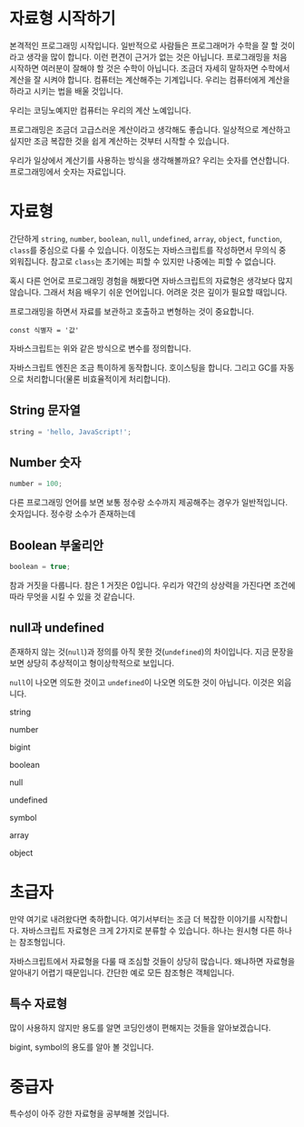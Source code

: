# 자료형 시작하기

본격적인 프로그래밍 시작입니다. 일반적으로 사람들은 프로그래머가 수학을 잘 할 것이라고 생각을 많이 합니다. 이런 편견이 근거가 없는 것은 아닙니다. 프로그래밍을 처음 시작하면 여러분이 잘해야 할 것은 수학이 아닙니다. 조금더 자세히 말하자면 수학에서 계산을 잘 시켜야 합니다. 컴퓨터는 계산해주는 기계입니다. 우리는 컴퓨터에게 계산을 하라고 시키는 법을 배울 것입니다.

우리는 코딩노예지만 컴퓨터는 우리의 계산 노예입니다.

프로그래밍은 조금더 고급스러운 계산이라고 생각해도 좋습니다. 일상적으로 계산하고 싶지만 조금 복잡한 것을 쉽게 계산하는 것부터 시작할 수 있습니다.

우리가 일상에서 계산기를 사용하는 방식을 생각해볼까요? 우리는 숫자를 연산합니다. 프로그래밍에서 숫자는 자료입니다. 

# 자료형

간단하게 `string`, `number`, `boolean`, `null`, `undefined`, `array`, `object`, `function`, `class`를 중심으로 다룰 수 있습니다. 이정도는 자바스크립트를 작성하면서 무의식 중 외워집니다. 참고로 `class`는 초기에는 피할 수 있지만 나중에는 피할 수 없습니다.

혹시 다른 언어로 프로그래밍 경험을 해봤다면 자바스크립트의 자료형은 생각보다 많지 않습니다. 그래서 처음 배우기 쉬운 언어입니다. 어려운 것은 깊이가 필요할 때입니다.

프로그래밍을 하면서 자료를 보관하고 호출하고 변형하는 것이 중요합니다.

```JS
const 식별자 = '값'
```
자바스크립트는 위와 같은 방식으로 변수를 정의합니다.

자바스크립트 엔진은 조금 특이하게 동작합니다. 호이스팅을 합니다. 그리고 GC를 자동으로 처리합니다(물론 비효율적이게 처리합니다).


## String 문자열
```JavaScript
string = 'hello, JavaScript!';
```

## Number 숫자
```JavaScript
number = 100;
```
다른 프로그래밍 언어를 보면 보통 정수랑 소수까지 제공해주는 경우가 일반적입니다.
숫자입니다. 정수랑 소수가 존재하는데

## Boolean 부울리안
```JavaScript
boolean = true;
```

참과 거짓을 다룹니다. 참은 1 거짓은 0입니다. 우리가 약간의 상상력을 가진다면 조건에 따라 무엇을 시킬 수 있을 것 같습니다.

## null과 undefined

존재하지 않는 것(`null`)과 정의를 아직 못한 것(`undefined`)의 차이입니다. 지금 문장을 보면 상당히 추상적이고 형이상학적으로 보입니다. 

`null`이 나오면 의도한 것이고 `undefined`이 나오면 의도한 것이 아닙니다. 이것은 외웁니다.



string

number

bigint

boolean

null

undefined

symbol


array

object

# 초급자

만약 여기로 내려왔다면 축하합니다. 여기서부터는 조금 더 복잡한 이야기를 시작합니다. 자바스크립트 자료형은 크게 2가지로 분류할 수 있습니다. 하나는 원시형 다른 하나는 참조형입니다. 

자바스크립트에서 자료형을 다룰 때 조심할 것들이 상당히 많습니다. 왜냐하면 자료형을 알아내기 어렵기 때문입니다. 간단한 예로 모든 참조형은 객체입니다. 

## 특수 자료형
많이 사용하지 않지만 용도를 알면 코딩인생이 편해지는 것들을 알아보겠습니다.

bigint, symbol의 용도를 알아 볼 것입니다.

# 중급자
특수성이 아주 강한 자료형을 공부해볼 것입니다.

